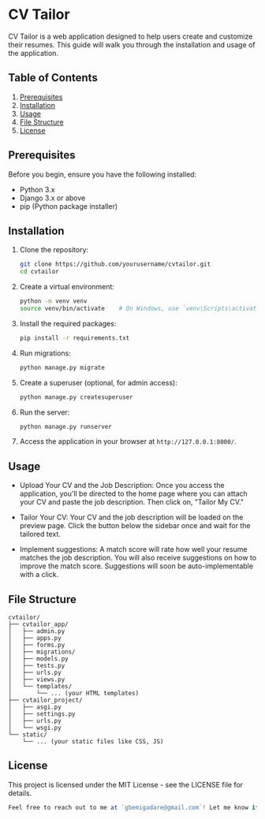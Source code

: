 # CV Tailor

CV Tailor is a web application designed to help users create and customize their resumes. This guide will walk you through the installation and usage of the application.

## Table of Contents

1. [Prerequisites](#prerequisites)
2. [Installation](#installation)
3. [Usage](#usage)
4. [File Structure](#file-structure)
5. [License](#license)

## Prerequisites

Before you begin, ensure you have the following installed:

- Python 3.x
- Django 3.x or above
- pip (Python package installer)

## Installation

1. Clone the repository:

    ```bash
    git clone https://github.com/yourusername/cvtailor.git
    cd cvtailor
    ```

2. Create a virtual environment:

    ```bash
    python -m venv venv
    source venv/bin/activate    # On Windows, use `venv\Scripts\activate`
    ```

3. Install the required packages:

    ```bash
    pip install -r requirements.txt
    ```

4. Run migrations:

    ```bash
    python manage.py migrate
    ```

5. Create a superuser (optional, for admin access):

    ```bash
    python manage.py createsuperuser
    ```

6. Run the server:

    ```bash
    python manage.py runserver
    ```

7. Access the application in your browser at `http://127.0.0.1:8000/`.

## Usage

- Upload Your CV and the Job Description: Once you access the application, you'll be directed to the home page where you can attach your CV and paste the job description. Then click on, "Tailor My CV."

- Tailor Your CV: Your CV and the job description will be loaded on the preview page. Click the button below the sidebar once and wait for the tailored text.

- Implement suggestions: A match score will rate how well your resume matches the job description. You will also receive suggestions on how to improve the match score. Suggestions will soon be auto-implementable with a click.

## File Structure

```plaintext
cvtailor/
├── cvtailor_app/
│   ├── admin.py
│   ├── apps.py
│   ├── forms.py
│   ├── migrations/
│   ├── models.py
│   ├── tests.py
│   ├── urls.py
│   ├── views.py
│   └── templates/
│       └── ... (your HTML templates)
├── cvtailor_project/
│   ├── asgi.py
│   ├── settings.py
│   ├── urls.py
│   └── wsgi.py
└── static/
    └── ... (your static files like CSS, JS)
```

## License

This project is licensed under the MIT License - see the LICENSE file for details.

```typescript
Feel free to reach out to me at `gbemigadare@gmail.com`! Let me know if you need any changes.
```
